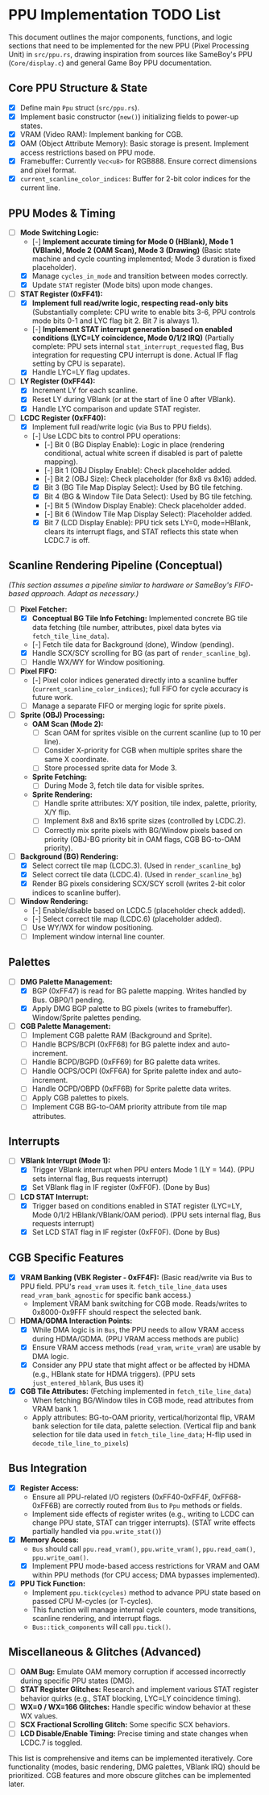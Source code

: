 # PPU Implementation TODO List

This document outlines the major components, functions, and logic sections that need to be implemented for the new PPU (Pixel Processing Unit) in `src/ppu.rs`, drawing inspiration from sources like SameBoy's PPU (`Core/display.c`) and general Game Boy PPU documentation.

## Core PPU Structure & State
- [x] Define main `Ppu` struct (`src/ppu.rs`).
- [x] Implement basic constructor (`new()`) initializing fields to power-up states.
- [x] VRAM (Video RAM): Implement banking for CGB.
- [x] OAM (Object Attribute Memory): Basic storage is present. Implement access restrictions based on PPU mode.
- [x] Framebuffer: Currently `Vec<u8>` for RGB888. Ensure correct dimensions and pixel format.
- [x] `current_scanline_color_indices`: Buffer for 2-bit color indices for the current line.

## PPU Modes & Timing
- [ ] **Mode Switching Logic:**
    - [-] **Implement accurate timing for Mode 0 (HBlank), Mode 1 (VBlank), Mode 2 (OAM Scan), Mode 3 (Drawing)** (Basic state machine and cycle counting implemented; Mode 3 duration is fixed placeholder).
    - [x] Manage `cycles_in_mode` and transition between modes correctly.
    - [x] Update `STAT` register (Mode bits) upon mode changes.
- [ ] **STAT Register (0xFF41):**
    - [x] **Implement full read/write logic, respecting read-only bits** (Substantially complete: CPU write to enable bits 3-6, PPU controls mode bits 0-1 and LYC flag bit 2. Bit 7 is always 1).
    - [-] **Implement STAT interrupt generation based on enabled conditions (LYC=LY coincidence, Mode 0/1/2 IRQ)** (Partially complete: PPU sets internal `stat_interrupt_requested` flag, Bus integration for requesting CPU interrupt is done. Actual IF flag setting by CPU is separate).
    - [x] Handle LYC=LY flag updates.
- [ ] **LY Register (0xFF44):**
    - [x] Increment LY for each scanline.
    - [x] Reset LY during VBlank (or at the start of line 0 after VBlank).
    - [x] Handle LYC comparison and update STAT register.
- [ ] **LCDC Register (0xFF40):**
    - [x] Implement full read/write logic (via Bus to PPU fields).
    - [-] Use LCDC bits to control PPU operations:
        - [-] Bit 0 (BG Display Enable): Logic in place (rendering conditional, actual white screen if disabled is part of palette mapping).
        - [-] Bit 1 (OBJ Display Enable): Check placeholder added.
        - [-] Bit 2 (OBJ Size): Check placeholder (for 8x8 vs 8x16) added.
        - [x] Bit 3 (BG Tile Map Display Select): Used by BG tile fetching.
        - [x] Bit 4 (BG & Window Tile Data Select): Used by BG tile fetching.
        - [-] Bit 5 (Window Display Enable): Check placeholder added.
        - [-] Bit 6 (Window Tile Map Display Select): Placeholder added.
        - [x] Bit 7 (LCD Display Enable): PPU tick sets LY=0, mode=HBlank, clears its interrupt flags, and STAT reflects this state when LCDC.7 is off.

## Scanline Rendering Pipeline (Conceptual)
*(This section assumes a pipeline similar to hardware or SameBoy's FIFO-based approach. Adapt as necessary.)*

- [ ] **Pixel Fetcher:**
    - [x] **Conceptual BG Tile Info Fetching:** Implemented concrete BG tile data fetching (tile number, attributes, pixel data bytes via `fetch_tile_line_data`).
    - [-] Fetch tile data for Background (done), Window (pending).
    - [x] Handle SCX/SCY scrolling for BG (as part of `render_scanline_bg`).
    - [ ] Handle WX/WY for Window positioning.
- [ ] **Pixel FIFO:**
    - [-] Pixel color indices generated directly into a scanline buffer (`current_scanline_color_indices`); full FIFO for cycle accuracy is future work.
    - [ ] Manage a separate FIFO or merging logic for sprite pixels.
- [ ] **Sprite (OBJ) Processing:**
    - **OAM Scan (Mode 2):**
        - [ ] Scan OAM for sprites visible on the current scanline (up to 10 per line).
        - [ ] Consider X-priority for CGB when multiple sprites share the same X coordinate.
        - [ ] Store processed sprite data for Mode 3.
    - **Sprite Fetching:**
        - [ ] During Mode 3, fetch tile data for visible sprites.
    - **Sprite Rendering:**
        - [ ] Handle sprite attributes: X/Y position, tile index, palette, priority, X/Y flip.
        - [ ] Implement 8x8 and 8x16 sprite sizes (controlled by LCDC.2).
        - [ ] Correctly mix sprite pixels with BG/Window pixels based on priority (OBJ-BG priority bit in OAM flags, CGB BG-to-OAM priority).
- [ ] **Background (BG) Rendering:**
    - [x] Select correct tile map (LCDC.3). (Used in `render_scanline_bg`)
    - [x] Select correct tile data (LCDC.4). (Used in `render_scanline_bg`)
    - [x] Render BG pixels considering SCX/SCY scroll (writes 2-bit color indices to scanline buffer).
- [ ] **Window Rendering:**
    - [-] Enable/disable based on LCDC.5 (placeholder check added).
    - [-] Select correct tile map (LCDC.6) (placeholder added).
    - [ ] Use WY/WX for window positioning.
    - [ ] Implement window internal line counter.

## Palettes
- [ ] **DMG Palette Management:**
    - [x] BGP (0xFF47) is read for BG palette mapping. Writes handled by Bus. OBP0/1 pending.
    - [x] Apply DMG BGP palette to BG pixels (writes to framebuffer). Window/Sprite palettes pending.
- [ ] **CGB Palette Management:**
    - [ ] Implement CGB palette RAM (Background and Sprite).
    - [ ] Handle BCPS/BCPI (0xFF68) for BG palette index and auto-increment.
    - [ ] Handle BCPD/BGPD (0xFF69) for BG palette data writes.
    - [ ] Handle OCPS/OCPI (0xFF6A) for Sprite palette index and auto-increment.
    - [ ] Handle OCPD/OBPD (0xFF6B) for Sprite palette data writes.
    - [ ] Apply CGB palettes to pixels.
    - [ ] Implement CGB BG-to-OAM priority attribute from tile map attributes.

## Interrupts
- [ ] **VBlank Interrupt (Mode 1):**
    - [x] Trigger VBlank interrupt when PPU enters Mode 1 (LY = 144). (PPU sets internal flag, Bus requests interrupt)
    - [x] Set VBlank flag in IF register (0xFF0F). (Done by Bus)
- [ ] **LCD STAT Interrupt:**
    - [x] Trigger based on conditions enabled in STAT register (LYC=LY, Mode 0/1/2 HBlank/VBlank/OAM period). (PPU sets internal flag, Bus requests interrupt)
    - [x] Set LCD STAT flag in IF register (0xFF0F). (Done by Bus)

## CGB Specific Features
- [x] **VRAM Banking (VBK Register - 0xFF4F):** (Basic read/write via Bus to PPU field. PPU's `read_vram` uses it. `fetch_tile_line_data` uses `read_vram_bank_agnostic` for specific bank access.)
    - Implement VRAM bank switching for CGB mode. Reads/writes to 0x8000-0x9FFF should respect the selected bank.
- [ ] **HDMA/GDMA Interaction Points:**
    - [x] While DMA logic is in `Bus`, the PPU needs to allow VRAM access during HDMA/GDMA. (PPU VRAM access methods are public)
    - [x] Ensure VRAM access methods (`read_vram`, `write_vram`) are usable by DMA logic.
    - [x] Consider any PPU state that might affect or be affected by HDMA (e.g., HBlank state for HDMA triggers). (PPU sets `just_entered_hblank`, Bus uses it)
- [x] **CGB Tile Attributes:** (Fetching implemented in `fetch_tile_line_data`)
    - When fetching BG/Window tiles in CGB mode, read attributes from VRAM bank 1.
    - Apply attributes: BG-to-OAM priority, vertical/horizontal flip, VRAM bank selection for tile data, palette selection. (Vertical flip and bank selection for tile data used in `fetch_tile_line_data`; H-flip used in `decode_tile_line_to_pixels`)

## Bus Integration
- [x] **Register Access:**
    - Ensure all PPU-related I/O registers (0xFF40-0xFF4F, 0xFF68-0xFF6B) are correctly routed from `Bus` to `Ppu` methods or fields.
    - Implement side effects of register writes (e.g., writing to LCDC can change PPU state, STAT can trigger interrupts). (STAT write effects partially handled via `ppu.write_stat()`)
- [x] **Memory Access:**
    - `Bus` should call `ppu.read_vram()`, `ppu.write_vram()`, `ppu.read_oam()`, `ppu.write_oam()`.
    - [x] Implement PPU mode-based access restrictions for VRAM and OAM within PPU methods (for CPU access; DMA bypasses implemented).
- [x] **PPU Tick Function:**
    - Implement `ppu.tick(cycles)` method to advance PPU state based on passed CPU M-cycles (or T-cycles).
    - This function will manage internal cycle counters, mode transitions, scanline rendering, and interrupt flags.
    - `Bus::tick_components` will call `ppu.tick()`.

## Miscellaneous & Glitches (Advanced)
- [ ] **OAM Bug:** Emulate OAM memory corruption if accessed incorrectly during specific PPU states (DMG).
- [ ] **STAT Register Glitches:** Research and implement various STAT register behavior quirks (e.g., STAT blocking, LYC=LY coincidence timing).
- [ ] **WX=0 / WX=166 Glitches:** Handle specific window behavior at these WX values.
- [ ] **SCX Fractional Scrolling Glitch:** Some specific SCX behaviors.
- [ ] **LCD Disable/Enable Timing:** Precise timing and state changes when LCDC.7 is toggled.

This list is comprehensive and items can be implemented iteratively.
Core functionality (modes, basic rendering, DMG palettes, VBlank IRQ) should be prioritized.
CGB features and more obscure glitches can be implemented later.
